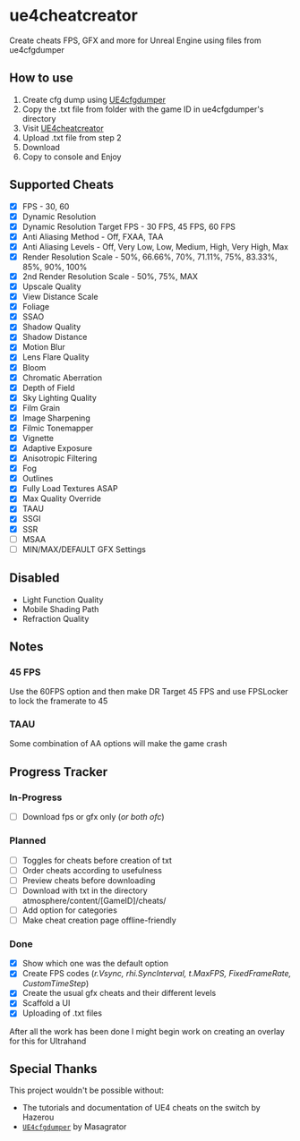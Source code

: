# ue4cheatcreator
Create cheats FPS, GFX and more for Unreal Engine using files from ue4cfgdumper

## How to use 
1. Create cfg dump using [UE4cfgdumper](https://github.com/masagrator/UE4cfgdumper)
2. Copy the .txt file from folder with the game ID in ue4cfgdumper's directory 
3. Visit [UE4cheatcreator](https://ue4cheatcreator.vercel.app)
4. Upload .txt file from step 2 
5. Download
6. Copy to console and Enjoy 

## Supported Cheats
- [x] FPS - 30, 60
- [x] Dynamic Resolution 
- [x] Dynamic Resolution Target FPS - 30 FPS, 45 FPS, 60 FPS
- [x] Anti Aliasing Method - Off, FXAA, TAA
- [x] Anti Aliasing Levels - Off, Very Low, Low, Medium, High, Very High, Max
- [x] Render Resolution Scale - 50%, 66.66%, 70%, 71.11%, 75%, 83.33%, 85%, 90%, 100%
- [x] 2nd Render Resolution Scale - 50%, 75%, MAX
- [x] Upscale Quality 
- [x] View Distance Scale 
- [x] Foliage 
- [x] SSAO 
- [x] Shadow Quality 
- [x] Shadow Distance
- [x] Motion Blur
- [x] Lens Flare Quality 
- [x] Bloom
- [x] Chromatic Aberration 
- [x] Depth of Field 
- [x] Sky Lighting Quality 
- [x] Film Grain 
- [x] Image Sharpening 
- [x] Filmic Tonemapper
- [x] Vignette 
- [x] Adaptive Exposure
- [x] Anisotropic Filtering 
- [x] Fog 
- [x] Outlines 
- [x] Fully Load Textures ASAP
- [x] Max Quality Override 
- [x] TAAU
- [x] SSGI
- [x] SSR
- [ ] MSAA
- [ ] MIN/MAX/DEFAULT GFX Settings

## Disabled
- Light Function Quality 
- Mobile Shading Path 
- Refraction Quality 

## Notes
### 45 FPS
Use the 60FPS option and then make DR Target 45 FPS and use FPSLocker to lock the framerate  to 45

### TAAU 
Some combination of AA options will make the game crash

## Progress Tracker
### In-Progress
- [ ]  Download fps or gfx only (_or both ofc_)
### Planned
- [ ]  Toggles for cheats before creation of txt
- [ ]  Order cheats according to usefulness
- [ ]  Preview cheats before downloading
- [ ]  Download with txt in the directory atmosphere/content/[GameID]/cheats/
- [ ]  Add option for categories
- [ ]  Make cheat creation page offline-friendly
### Done
- [x] Show which one was the default option
- [x] Create FPS codes (_r.Vsync, rhi.SyncInterval, t.MaxFPS, FixedFrameRate, CustomTimeStep_)
- [x] Create the usual gfx cheats and their different levels
- [x] Scaffold a UI
- [x] Uploading of .txt files

After all the work has been done I might begin work on creating an overlay for this for Ultrahand 

## Special Thanks
This project wouldn't be possible without:
- The tutorials and documentation of UE4 cheats on the switch by Hazerou 
- [`UE4cfgdumper`](https://github.com/masagrator/UE4cfgdumper) by Masagrator

